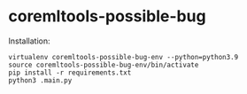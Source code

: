 # coremltools-possible-bug

Installation:

```
virtualenv coremltools-possible-bug-env --python=python3.9
source coremltools-possible-bug-env/bin/activate  
pip install -r requirements.txt
python3 .main.py
```

